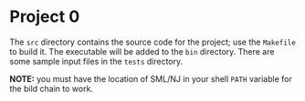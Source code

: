 # Project 0

The `src` directory contains the source code for the project; use
the `Makefile` to build it.  The executable will be added to the
`bin` directory.  There are some sample input files in the `tests`
directory.

**NOTE:** you must have the location of SML/NJ in your shell `PATH`
variable for the bild chain to work.
